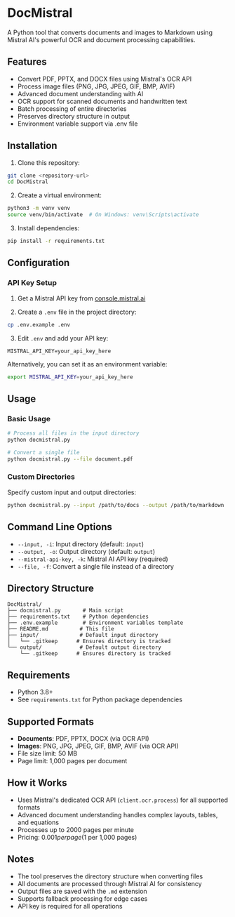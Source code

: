 # DocMistral

A Python tool that converts documents and images to Markdown using Mistral AI's powerful OCR and document processing capabilities.

## Features

- Convert PDF, PPTX, and DOCX files using Mistral's OCR API
- Process image files (PNG, JPG, JPEG, GIF, BMP, AVIF)
- Advanced document understanding with AI
- OCR support for scanned documents and handwritten text
- Batch processing of entire directories
- Preserves directory structure in output
- Environment variable support via .env file

## Installation

1. Clone this repository:
```bash
git clone <repository-url>
cd DocMistral
```

2. Create a virtual environment:
```bash
python3 -m venv venv
source venv/bin/activate  # On Windows: venv\Scripts\activate
```

3. Install dependencies:
```bash
pip install -r requirements.txt
```

## Configuration

### API Key Setup

1. Get a Mistral API key from [console.mistral.ai](https://console.mistral.ai/)

2. Create a `.env` file in the project directory:
```bash
cp .env.example .env
```

3. Edit `.env` and add your API key:
```
MISTRAL_API_KEY=your_api_key_here
```

Alternatively, you can set it as an environment variable:
```bash
export MISTRAL_API_KEY=your_api_key_here
```

## Usage

### Basic Usage

```bash
# Process all files in the input directory
python docmistral.py

# Convert a single file
python docmistral.py --file document.pdf
```

### Custom Directories

Specify custom input and output directories:
```bash
python docmistral.py --input /path/to/docs --output /path/to/markdown
```

## Command Line Options

- `--input, -i`: Input directory (default: `input`)
- `--output, -o`: Output directory (default: `output`)
- `--mistral-api-key, -k`: Mistral AI API key (required)
- `--file, -f`: Convert a single file instead of a directory

## Directory Structure

```
DocMistral/
├── docmistral.py       # Main script
├── requirements.txt    # Python dependencies
├── .env.example        # Environment variables template
├── README.md          # This file
├── input/             # Default input directory
│   └── .gitkeep      # Ensures directory is tracked
└── output/            # Default output directory
    └── .gitkeep      # Ensures directory is tracked
```

## Requirements

- Python 3.8+
- See `requirements.txt` for Python package dependencies

## Supported Formats

- **Documents**: PDF, PPTX, DOCX (via OCR API)
- **Images**: PNG, JPG, JPEG, GIF, BMP, AVIF (via OCR API)
- File size limit: 50 MB
- Page limit: 1,000 pages per document

## How it Works

- Uses Mistral's dedicated OCR API (`client.ocr.process`) for all supported formats
- Advanced document understanding handles complex layouts, tables, and equations
- Processes up to 2000 pages per minute
- Pricing: $0.001 per page ($1 per 1,000 pages)

## Notes

- The tool preserves the directory structure when converting files
- All documents are processed through Mistral AI for consistency
- Output files are saved with the `.md` extension
- Supports fallback processing for edge cases
- API key is required for all operations